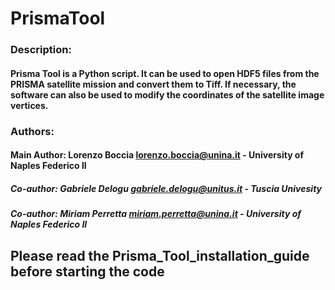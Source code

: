 # PrismaTool 

### Description:

#### Prisma Tool is a Python script. It can be used to open HDF5 files from the PRISMA satellite mission and convert them to Tiff. If necessary, the software can also be used to modify the coordinates of the satellite image vertices.

### Authors:

#### Main Author: Lorenzo Boccia lorenzo.boccia@unina.it - University of Naples Federico II

##### Co-author: Gabriele Delogu gabriele.delogu@unitus.it - Tuscia Univesity

##### Co-author: Miriam Perretta miriam.perretta@unina.it - University of Naples Federico II

## Please read the Prisma_Tool_installation_guide before starting the code

